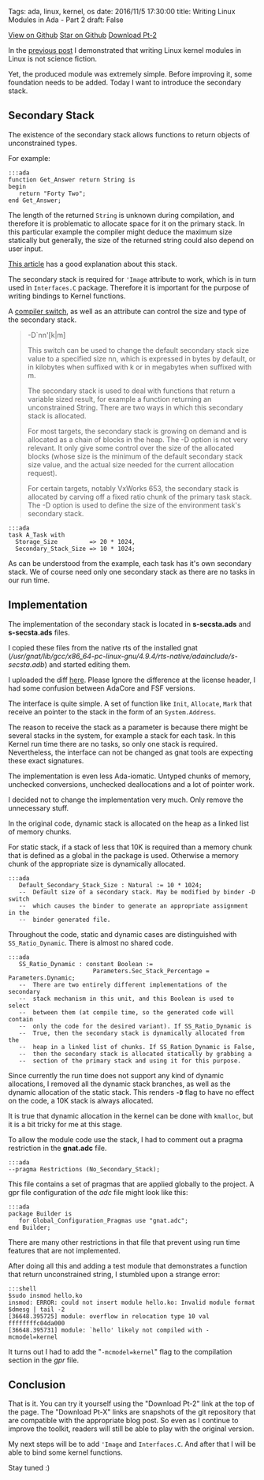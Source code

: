 Tags: ada, linux, kernel, os
date: 2016/11/5 17:30:00
title: Writing Linux Modules in Ada - Part 2
draft: False

<a class="github-button" href="https://github.com/alkhimey/Ada_Kernel_Module_Toolkit/"  data-style="mega" aria-label="View alkhimey/Ada_Kernel_Module_Toolkit on GitHub">View on Github</a>
<a class="github-button" href="https://github.com/alkhimey/Ada_Kernel_Module_Toolkit" data-icon="octicon-star" data-style="mega" data-count-href="/alkhimey/Ada_Kernel_Module_Toolkit/stargazers" data-count-api="/repos/alkhimey/Ada_Kernel_Module_Toolkit#stargazers_count" data-count-aria-label="# stargazers on GitHub" aria-label="Star alkhimey/Ada_Kernel_Module_Toolkit on GitHub">Star on Github</a>
<a class="github-button" href="https://github.com/alkhimey/Ada_Kernel_Module_Toolkit/archive/blog-post-pt-2.zip" data-icon="octicon-cloud-download" data-style="mega" aria-label="Download alkhimey/Ada_Kernel_Module_Toolkit on GitHub">Download Pt-2</a>


<script async defer src="https://buttons.github.io/buttons.js"></script>

<!--
<a href="https://github.com/alkhimey/Ada_Kernel_Module_Toolkit"><img style="position: absolute; top: 0; right: 0; border: 0;" src="https://camo.githubusercontent.com/a6677b08c955af8400f44c6298f40e7d19cc5b2d/68747470733a2f2f73332e616d617a6f6e6177732e636f6d2f6769746875622f726962626f6e732f666f726b6d655f72696768745f677261795f3664366436642e706e67" alt="Fork me on GitHub" data-canonical-src="https://s3.amazonaws.com/github/ribbons/forkme_right_gray_6d6d6d.png"></a>
-->

In the [previous post](/2016/10/23/writing-linux-modules-in-ada-part-1/) I demonstrated that writing Linux kernel modules in Linux is not science fiction.

Yet, the produced module was extremely simple. Before improving it, some foundation needs to be added. Today I want to introduce the secondary stack.

## Secondary Stack

The existence of the secondary stack allows functions to return objects of unconstrained types.

For example:

    :::ada
    function Get_Answer return String is
    begin
       return "Forty Two";
    end Get_Answer;

The length of the returned ```String``` is unknown during compilation, and therefore it is problematic to allocate space for it on the primary stack. In this particular example the compiler might deduce the maximum size statically but generally, the size of the returned string could also depend on user input.

[This article](https://docs.adacore.com/gnat_ugx-docs/html/gnat_ugx/gnat_ugx/the_secondary_stack.html) has a good explanation about this stack.

The secondary stack is required for ```'Image``` attribute to work, which is in turn used in ```Interfaces.C``` package. Therefore it is important for the purpose of writing bindings to Kernel functions.

A [compiler switch](https://gcc.gnu.org/onlinedocs/gnat_ugn/Switches-for-gnatbind.html#index-g_t-D-_0028gnatbind_0029-683), as well as an attribute can control the size and type of the secondary stack.

> -D`nn'[k|m]
>    
>    This switch can be used to change the default secondary stack size value to a specified size nn, which is expressed in bytes by default, or in kilobytes when suffixed with k or in megabytes when suffixed with m.
>
>    The secondary stack is used to deal with functions that return a variable sized result, for example a function returning an unconstrained String. There are two ways in which this secondary stack is allocated.
>    
>    For most targets, the secondary stack is growing on demand and is allocated as a chain of blocks in the heap. The -D option is not very relevant. It only give some control over the size of the allocated blocks (whose size is the minimum of the default secondary stack size value, and the actual size needed for the current allocation request).
>    
>    For certain targets, notably VxWorks 653, the secondary stack is allocated by carving off a fixed ratio chunk of the primary task stack. The -D option is used to define the size of the environment task's secondary stack.
>

    :::ada
    task A_Task with
      Storage_Size         => 20 * 1024,
      Secondary_Stack_Size => 10 * 1024;

As can be understood from the example, each task has it's own secondary stack. We of course need only one secondary stack as there are no tasks in our run time.

## Implementation

The implementation of the secondary stack is located in **s-secsta.ads** and **s-secsta.ads** files.

I copied these files from the native rts of the installed gnat (_/usr/gnat/lib/gcc/x86_64-pc-linux-gnu/4.9.4/rts-native/adainclude/s-secsta.adb_) and started editing them.

I uploaded the diff [here](https://gist.github.com/alkhimey/0e859655e32a5289e95ee193d76fabdf/revisions). Please Ignore the difference at the license header, I had some confusion between AdaCore and FSF versions.


The interface is quite simple. A set of function like ```Init```, ```Allocate```, ```Mark``` that receive an pointer to the stack in the form of an ```System.Address```.

The reason to receive the stack as a parameter is because there might be several stacks in the system, for example a stack for each task. In this Kernel run time there are no tasks, so only one stack is required. Nevertheless, the interface can not be changed as gnat tools are expecting these exact signatures.

The implementation is even less Ada-iomatic. Untyped chunks of memory, unchecked conversions, unchecked deallocations and a lot of pointer work.

I decided not to change the implementation very much. Only remove the unnecessary stuff.

In the original code, dynamic stack is allocated on the heap as a linked list of memory chunks.

For static stack, if a stack of less that 10K is required than a memory chunk that is defined as a global in the package is used. Otherwise a memory chunk of the appropriate size is dynamically allocated.

    :::ada
       Default_Secondary_Stack_Size : Natural := 10 * 1024;
       --  Default size of a secondary stack. May be modified by binder -D switch
       --  which causes the binder to generate an appropriate assignment in the
       --  binder generated file.

Throughout the code, static and dynamic cases are distinguished with ```SS_Ratio_Dynamic```. There is almost no shared code.

    :::ada
       SS_Ratio_Dynamic : constant Boolean :=
                            Parameters.Sec_Stack_Percentage = Parameters.Dynamic;
       --  There are two entirely different implementations of the secondary
       --  stack mechanism in this unit, and this Boolean is used to select
       --  between them (at compile time, so the generated code will contain
       --  only the code for the desired variant). If SS_Ratio_Dynamic is
       --  True, then the secondary stack is dynamically allocated from the
       --  heap in a linked list of chunks. If SS_Ration_Dynamic is False,
       --  then the secondary stack is allocated statically by grabbing a
       --  section of the primary stack and using it for this purpose.


Since currently the run time does not support any kind of dynamic allocations, I removed all the dynamic stack branches, as well as the dynamic allocation of the static stack. This renders **```-D```** flag to have no effect on the code, a 10K stack is always allocated.

It is true that dynamic allocation in the kernel can be done with ```kmalloc```, but it is a bit tricky for me at this stage.

To allow the module code use the stack, I had to comment out a pragma restriction in the **gnat.adc** file.

    :::ada
    --pragma Restrictions (No_Secondary_Stack);

This file contains a set of pragmas that are applied globally to the project. A gpr file configuration of the _adc_ file might look like this:

    :::ada
    package Builder is
       for Global_Configuration_Pragmas use "gnat.adc";
    end Builder;

There are many other restrictions in that file that prevent using run time features that are not implemented.

After doing all this and adding a test module that demonstrates a function that return unconstrained string, I stumbled upon a strange error:

    :::shell
    $sudo insmod hello.ko 
    insmod: ERROR: could not insert module hello.ko: Invalid module format
    $dmesg | tail -2
    [36648.395725] module: overflow in relocation type 10 val ffffffffc04da000
    [36648.395731] module: `hello' likely not compiled with -mcmodel=kernel

It turns out I had to add the "```-mcmodel=kernel```" flag to the compilation section in the _gpr_ file.

## Conclusion
That is it. You can try it yourself using the "Download Pt-2" link at the top of the page. The "Download Pt-X" links are snapshots of the git repository that are compatible with the appropriate blog post. So even as I continue to improve the toolkit, readers will still be able to play with the original version.

My next steps will be to add ```'Image``` and ```Interfaces.C```. And after that I will be able to bind some kernel functions.

Stay tuned :)

